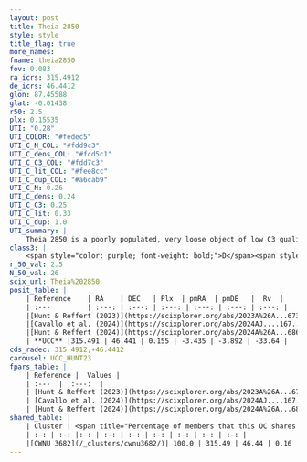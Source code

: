 ```yaml
---
layout: post
title: Theia 2850
style: style
title_flag: true
more_names: 
fname: theia2850
fov: 0.083
ra_icrs: 315.4912
de_icrs: 46.4412
glon: 87.45588
glat: -0.01438
r50: 2.5
plx: 0.15535
UTI: "0.28"
UTI_COLOR: "#fedec5"
UTI_C_N_COL: "#fdd9c3"
UTI_C_dens_COL: "#fcd5c1"
UTI_C_C3_COL: "#fdd7c3"
UTI_C_lit_COL: "#fee8cc"
UTI_C_dup_COL: "#a6cab9"
UTI_C_N: 0.26
UTI_C_dens: 0.24
UTI_C_C3: 0.25
UTI_C_lit: 0.33
UTI_C_dup: 1.0
UTI_summary: |
    Theia 2850 is a poorly populated, very loose object of low C3 quality. It was recently reported in the literature. This object shares a large percentage of members with a later reported entry.
class3: |
    <span style="color: purple; font-weight: bold;">D</span><span style="color: #FFC300; font-weight: bold;">B</span>
r_50_val: 2.5
N_50_val: 26
scix_url: Theia%202850
posit_table: |
    | Reference    | RA    | DEC   | Plx  | pmRA  | pmDE   |  Rv  |
    | :---         | :---: | :---: | :---: | :---: | :---: | :---: |
    |[Hunt & Reffert (2023)](https://scixplorer.org/abs/2023A%26A...673A.114H) | 315.5 | 46.444 | 0.161 | -3.423 | -3.877 | -33.673 |
    |[Cavallo et al. (2024)](https://scixplorer.org/abs/2024AJ....167...12C) | 315.504 | 46.434 | 0.16 | -- | -- | -- |
    |[Hunt & Reffert (2024)](https://scixplorer.org/abs/2024A%26A...686A..42H) | 315.5 | 46.444 | 0.161 | -3.423 | -3.877 | -33.673 |
    | **UCC** |315.491 | 46.441 | 0.155 | -3.435 | -3.892 | -33.64 | 
cds_radec: 315.4912,+46.4412
carousel: UCC_HUNT23
fpars_table: |
    | Reference |  Values |
    | :---  |  :---:  |
    | [Hunt & Reffert (2023)](https://scixplorer.org/abs/2023A%26A...673A.114H) | `AV50=3.417, diffAV50=2.269, MOD50=13.876, logAge50=6.675` |
    | [Cavallo et al. (2024)](https://scixplorer.org/abs/2024AJ....167...12C) | `AV50=3.41, dMod50=14.14, logAge50=6.76, [Fe/H]50=-0.26` |
    | [Hunt & Reffert (2024)](https://scixplorer.org/abs/2024A%26A...686A..42H) | `MassJ=785.255` |
shared_table: |
    | Cluster | <span title="Percentage of members that this OC shares with the ones listed">%</span>   | RA   | DEC   | Plx   | pmRA  | pmDE  | Rv | UTI |
    | :-: | :-: |:-: | :-: | :-: | :-: | :-: | :-: | :-: |
    |[CWNU 3682](/_clusters/cwnu3682/)| 100.0 | 315.49 | 46.44 | 0.16 | -3.43 | -3.86 | -33.64 |0.11 |
---
```

